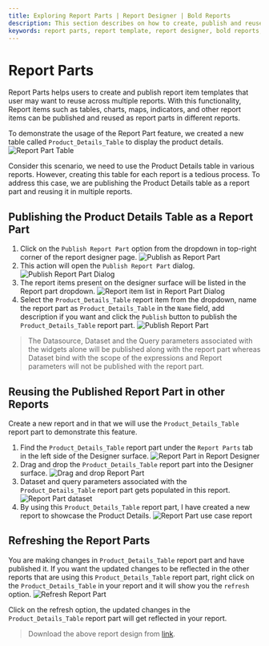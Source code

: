 ```yaml
---
title: Exploring Report Parts | Report Designer | Bold Reports
description: This section describes on how to create, publish and reuse Report Part in multiple reports with an use case report in Bold Report Designer
keywords: report parts, report template, report designer, bold reports, ssrs report parts, report components, report part, multiple reports, report items
---
```


# Report Parts

Report Parts helps users to create and publish report item templates that user may want to reuse across multiple reports. With this functionality, Report items such as tables, charts, maps, indicators, and other report items can be published and reused as report parts in different reports.

To demonstrate the usage of the Report Part feature, we created a new table called `Product_Details_Table` to display the product details.
![Report Part Table](/static/assets/on-premise/images/report-designer/report-parts/product-details-table.png)

Consider this scenario, we need to use the Product Details table in various reports. However, creating this table for each report is a tedious process. To address this case, we are publishing the Product Details table as a report part and reusing it in multiple reports.

## Publishing the Product Details Table as a Report Part

1. Click on the `Publish Report Part` option from the dropdown in top-right corner of the report designer page.
![Publish as Report Part](/static/assets/on-premise/images/report-designer/report-parts/publish-as-part.png)
2. This action will open the `Publish Report Part` dialog.
![Publish Report Part Dialog](/static/assets/on-premise/images/report-designer/report-parts/publish-report-part-dialog.png)
3. The report items present on the designer surface will be listed in the Report part dropdown.
![Report item list in Report Part Dialog](/static/assets/on-premise/images/report-designer/report-parts/report-item-list.png)
4. Select the `Product_Details_Table` report item from the dropdown, name the report part as `Product_Details_Table` in the `Name` field, add description if you want and click the `Publish` button to publish the `Product_Details_Table` report part.
![Publish Report Part](/static/assets/on-premise/images/report-designer/report-parts/publish-report-part.png)

> The Datasource, Dataset and the Query parameters associated with the widgets alone will be published along with the report part whereas Dataset bind with the scope of the expressions and Report parameters will not be published with the report part.

## Reusing the Published Report Part in other Reports

Create a new report and in that we will use the `Product_Details_Table` report part to demonstrate this feature.

1. Find the `Product_Details_Table` report part under the `Report Parts` tab in the left side of the Designer surface.
![Report Part in Report Designer](/static/assets/on-premise/images/report-designer/report-parts/report-part-itempanel.png)
2. Drag and drop the `Product_Details_Table` report part into the Designer surface.
![Drag and drop Report Part](/static/assets/on-premise/images/report-designer/report-parts/drag-report-part.png)
3. Dataset and query parameters associated with the `Product_Details_Table` report part gets populated in this report.
![Report Part dataset](/static/assets/on-premise/images/report-designer/report-parts/dataset-population.png)
4. By using this `Product_Details_Table` report part, I have created a new report to showcase the Product Details.
![Report Part use case report](/static/assets/on-premise/images/report-designer/report-parts/use-case-report.png)

## Refreshing the Report Parts

You are making changes in `Product_Details_Table` report part and have published it. If you want the updated changes to be reflected in the other reports that are using this `Product_Details_Table` report part, right click on the `Product_Details_Table` in your report and it will show you the `refresh` option.
![Refresh Report Part](/static/assets/on-premise/images/report-designer/report-parts/refresh-report-part.png)

Click on the refresh option, the updated changes in the `Product_Details_Table` report part will get reflected in your report.

> Download the above report design from [link](https://github.com/boldreports/resources/blob/master/docs/report-designer/design-report-part-use-case-report.rdl).